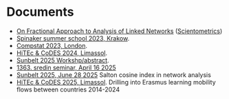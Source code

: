 # Documents

- [On Fractional Approach to Analysis of Linked Networks](./Fractional.pdf) ([Scientometrics](https://link.springer.com/article/10.1007/s11192-020-03383-y))
- [Spinaker summer school 2023, Krakow](./wnets.pdf).
- [Compstat 2023, London](./compstat23.pdf).
- [HiTEc & CoDES 2024, Limassol](./truncated.pdf).
- [Sunbelt 2025 Workshp/abstract](./Sunbelt-Abstract%20159.pdf).
- [1363. sredin seminar, April 16 2025](./sreda1363.pdf)
- [Sunbelt 2025, June 28 2025](./Salton.pdf) Salton cosine index in network analysis
- [HiTEc & CoDES 2025, Limassol](./Erasmus_HiTEc.pdf). Drilling into Erasmus learning mobility flows between countries 2014-2024
